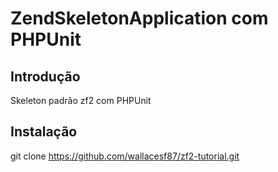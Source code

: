 ZendSkeletonApplication com PHPUnit
=======================

Introdução
------------
Skeleton padrão zf2 com PHPUnit

Instalação
---------------------------

git clone https://github.com/wallacesf87/zf2-tutorial.git
